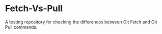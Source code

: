 # Fetch-Vs-Pull
A testing repository for checking the differences between Git Fetch and Git Pull commands.
